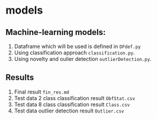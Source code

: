 # models

## Machine-learning models:
1. Dataframe which will be used is defined in `DFdef.py`
2. Using classification approach `classification.py`.
3. Using novelty and oulier detection `outlierDetection.py`.

## Results
1. Final result `fin_res.md`
2. Test data 2 class classification result `ObfStat.csv`
3. Test data 8 class classification result `Class.csv`
4. Test data outlier detection result `Outlier.csv`
